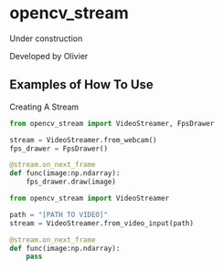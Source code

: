 # opencv_stream

Under construction

Developed by Olivier 

## Examples of How To Use 

Creating A Stream


```python
from opencv_stream import VideoStreamer, FpsDrawer

stream = VideoStreamer.from_webcam()
fps_drawer = FpsDrawer()

@stream.on_next_frame
def func(image:np.ndarray):
    fps_drawer.draw(image)

```

```python
from opencv_stream import VideoStreamer

path = "[PATH TO VIDEO]"
stream = VideoStreamer.from_video_input(path)

@stream.on_next_frame
def func(image:np.ndarray):
    pass

```
